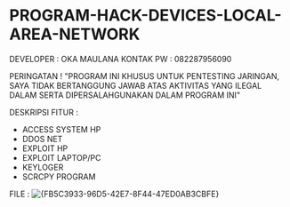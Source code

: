 # PROGRAM-HACK-DEVICES-LOCAL-AREA-NETWORK
DEVELOPER : OKA MAULANA
KONTAK PW : 082287956090

PERINGATAN ! 
"PROGRAM INI KHUSUS UNTUK PENTESTING JARINGAN, SAYA TIDAK BERTANGGUNG JAWAB ATAS AKTIVITAS YANG ILEGAL DALAM SERTA DIPERSALAHGUNAKAN DALAM PROGRAM INI"

DESKRIPSI FITUR :
- ACCESS SYSTEM HP
- DDOS NET
- EXPLOIT HP
- EXPLOIT LAPTOP/PC
- KEYLOGER
- SCRCPY PROGRAM

FILE : 
![{FB5C3933-96D5-42E7-8F44-47ED0AB3CBFE}](https://github.com/user-attachments/assets/7a4c6348-f6bc-4c61-8454-2ec37c95ec1e)

